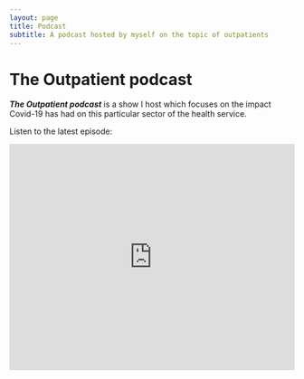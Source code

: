 ```yaml
---
layout: page
title: Podcast
subtitle: A podcast hosted by myself on the topic of outpatients
---
```


# The Outpatient podcast

**_The Outpatient podcast_** is a show I host which focuses on the impact Covid-19 has had on this particular sector of the health service.

Listen to the latest episode:

<iframe title="Episode one - Hospitals, research and Multiple Sclerosis" height="400" width="100%" style="border: none;" scrolling="no" data-name="pb-iframe-player" src="https://www.podbean.com/media/player/2dkpv-f4d476?from=pb6admin&download=1&version=1&vjs=1&auto=0&share=1&download=1&rtl=0&fonts=Helvetica&skin=1&pfauth="></iframe>
